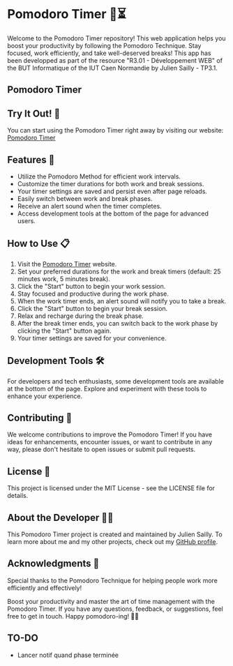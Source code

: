 # Pomodoro Timer 🍅⏳
Welcome to the Pomodoro Timer repository! This web application helps you boost your productivity by following the Pomodoro Technique. Stay focused, work efficiently, and take well-deserved breaks!
This app has been developped as part of the resource "R3.01 - Développement WEB" of the BUT Informatique of the IUT Caen Normandie by Julien Sailly - TP3.1. 

## Pomodoro Timer

## Try It Out! 🚀
You can start using the Pomodoro Timer right away by visiting our website: [Pomodoro Timer](https://juliensailly.github.io/pomodoro-timer)

## Features 🌟
- Utilize the Pomodoro Method for efficient work intervals.
- Customize the timer durations for both work and break sessions.
- Your timer settings are saved and persist even after page reloads.
- Easily switch between work and break phases.
- Receive an alert sound when the timer completes.
- Access development tools at the bottom of the page for advanced users.

## How to Use 📋
1. Visit the [Pomodoro Timer](https://juliensailly.github.io/pomodoro-timer) website.
2. Set your preferred durations for the work and break timers (default: 25 minutes work, 5 minutes break).
3. Click the "Start" button to begin your work session.
4. Stay focused and productive during the work phase.
5. When the work timer ends, an alert sound will notify you to take a break.
6. Click the "Start" button to begin your break session.
7. Relax and recharge during the break phase.
8. After the break timer ends, you can switch back to the work phase by clicking the "Start" button again.
9. Your timer settings are saved for your convenience.

## Development Tools 🛠️
For developers and tech enthusiasts, some development tools are available at the bottom of the page. Explore and experiment with these tools to enhance your experience.

## Contributing 🤝
We welcome contributions to improve the Pomodoro Timer! If you have ideas for enhancements, encounter issues, or want to contribute in any way, please don't hesitate to open issues or submit pull requests.

## License 📝
This project is licensed under the MIT License - see the LICENSE file for details.

## About the Developer 👨‍💻
This Pomodoro Timer project is created and maintained by Julien Sailly. To learn more about me and my other projects, check out my [GitHub profile](https://github.com/juliensailly).

## Acknowledgments 🙌
Special thanks to the Pomodoro Technique for helping people work more efficiently and effectively!

Boost your productivity and master the art of time management with the Pomodoro Timer. If you have any questions, feedback, or suggestions, feel free to get in touch. Happy pomodoro-ing! 🍅🎉

## TO-DO
- Lancer notif quand phase terminée